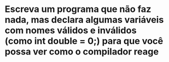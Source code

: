 # Escreva um programa que não faz nada, mas declara algumas variáveis com nomes válidos e inválidos (como int double = 0;) para que você possa ver como o compilador reage
